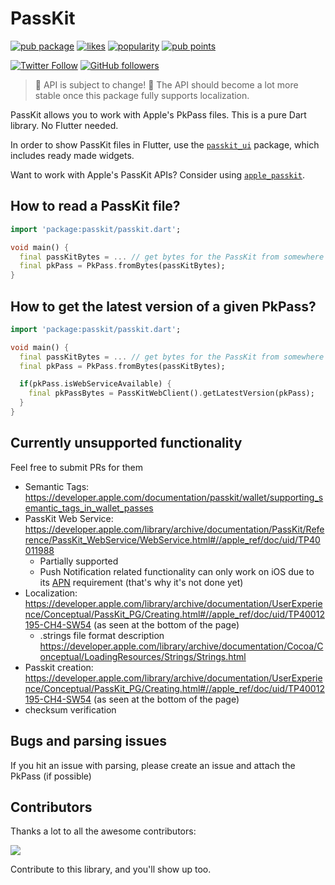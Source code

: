 # PassKit

[![pub package](https://img.shields.io/pub/v/passkit.svg)](https://pub.dev/packages/passkit)
[![likes](https://img.shields.io/pub/likes/passkit)](https://pub.dev/packages/passkit/score)
[![popularity](https://img.shields.io/pub/popularity/passkit)](https://pub.dev/packages/passkit/score)
[![pub points](https://img.shields.io/pub/points/passkit)](https://pub.dev/packages/passkit/score)


[![Twitter Follow](https://img.shields.io/twitter/follow/ue_man?style=social)](https://twitter.com/ue_man)
[![GitHub followers](https://img.shields.io/github/followers/ueman?style=social)](https://github.com/ueman)

> 🚧 API is subject to change! 🚧
> The API should become a lot more stable once this package fully supports localization.

PassKit allows you to work with Apple's PkPass files. This is a pure Dart library. No Flutter needed.

In order to show PassKit files in Flutter, use the [`passkit_ui`](https://pub.dev/packages/passkit_ui) package, which includes ready made widgets.

Want to work with Apple's PassKit APIs? Consider using [`apple_passkit`](https://pub.dev/packages/apple_passkit).

## How to read a PassKit file?

```dart
import 'package:passkit/passkit.dart';

void main() {
  final passKitBytes = ... // get bytes for the PassKit from somewhere
  final pkPass = PkPass.fromBytes(passKitBytes);
}
```

## How to get the latest version of a given PkPass?

```dart
import 'package:passkit/passkit.dart';

void main() {
  final passKitBytes = ... // get bytes for the PassKit from somewhere
  final pkPass = PkPass.fromBytes(passKitBytes);

  if(pkPass.isWebServiceAvailable) {
    final pkPassBytes = PassKitWebClient().getLatestVersion(pkPass);
  }
}
```

## Currently unsupported functionality

Feel free to submit PRs for them

- Semantic Tags: https://developer.apple.com/documentation/passkit/wallet/supporting_semantic_tags_in_wallet_passes
- PassKit Web Service: https://developer.apple.com/library/archive/documentation/PassKit/Reference/PassKit_WebService/WebService.html#//apple_ref/doc/uid/TP40011988
  - Partially supported
  - Push Notification related functionality can only work on iOS due to its [APN](https://en.wikipedia.org/wiki/Apple_Push_Notification_service) requirement (that's why it's not done yet)
- Localization: https://developer.apple.com/library/archive/documentation/UserExperience/Conceptual/PassKit_PG/Creating.html#//apple_ref/doc/uid/TP40012195-CH4-SW54 (as seen at the bottom of the page)
    - .strings file format description https://developer.apple.com/library/archive/documentation/Cocoa/Conceptual/LoadingResources/Strings/Strings.html
- Passkit creation: https://developer.apple.com/library/archive/documentation/UserExperience/Conceptual/PassKit_PG/Creating.html#//apple_ref/doc/uid/TP40012195-CH4-SW54 (as seen at the bottom of the page)
- checksum verification

## Bugs and parsing issues

If you hit an issue with parsing, please create an issue and attach the PkPass (if possible)

## Contributors

Thanks a lot to all the awesome contributors:

<a href="https://github.com/ueman/passkit/graphs/contributors">
  <img src="https://contrib.rocks/image?repo=ueman/passkit" />
</a>

Contribute to this library, and you'll show up too.
